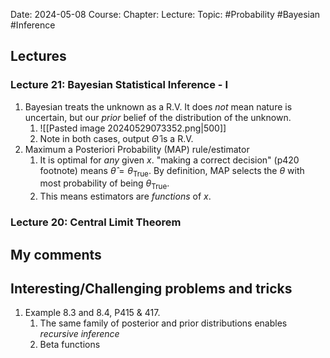 Date: 2024-05-08
Course:
Chapter: 
Lecture: 
Topic: #Probability #Bayesian #Inference 

## Lectures
### Lecture 21: Bayesian Statistical Inference - I
1. Bayesian treats the unknown as a R.V. It does *not* mean nature is uncertain, but our *prior* belief of the distribution of the unknown.
	1. ![[Pasted image 20240529073352.png|500]]
	2. Note in both cases, output $\hat{\Theta}$ is a R.V. 
2. Maximum a Posteriori Probability (MAP) rule/estimator
	1. It is optimal for *any* given $x$. "making a correct decision" (p420 footnote) means $\hat{\theta}=\theta_{\text{True}}$. By definition, MAP selects the $\theta$ with most probability of being $\theta_{\text{True}}$.
	2. This means estimators are *functions* of $x$.
### Lecture 20: Central Limit Theorem
## My comments
## Interesting/Challenging problems and tricks
1. Example 8.3 and 8.4, P415 & 417. 
	1. The same family of posterior and prior distributions enables *recursive inference*
	2. Beta functions